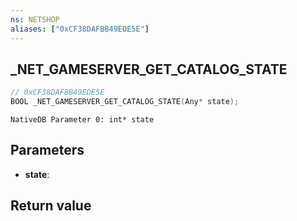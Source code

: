 ```yaml
---
ns: NETSHOP
aliases: ["0xCF38DAFBB49EDE5E"]
---
```

## _NET_GAMESERVER_GET_CATALOG_STATE

```c
// 0xCF38DAFBB49EDE5E
BOOL _NET_GAMESERVER_GET_CATALOG_STATE(Any* state);
```

```
NativeDB Parameter 0: int* state
```

## Parameters
* **state**: 

## Return value
